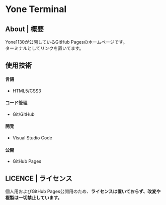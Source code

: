 
# Yone Terminal

## About | 概要

Yone1130が公開しているGitHub Pagesのホームページです。  
ターミナルとしてリンクを置いてます。

## 使用技術

#### 言語
- HTML5/CSS3

#### コード管理
- Git/GitHub

#### 開発
- Visual Studio Code

#### 公開
- GitHub Pages

## LICENCE | ライセンス

個人用およびGitHub Pages公開用のため、**ライセンスは置いておらず、改変や複製は一切禁止しています。**
